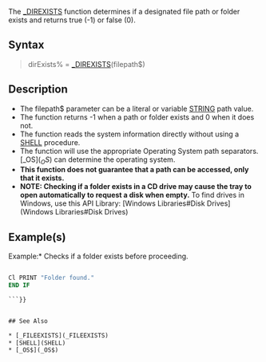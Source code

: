 The [_DIREXISTS](_DIREXISTS) function determines if a designated file path or folder exists and returns true (-1) or false (0).


## Syntax

>  dirExists% = [_DIREXISTS](_DIREXISTS)(filepath$)


## Description

* The filepath$ parameter can be a literal or variable [STRING](STRING) path value.
* The function returns -1 when a path or folder exists and 0 when it does not.
* The function reads the system information directly without using a [SHELL](SHELL) procedure.
* The function will use the appropriate Operating System path separators. [_OS$](_OS$) can determine the operating system.
* **This function does not guarantee that a path can be accessed, only that it exists.**
* **NOTE: Checking if a folder exists in a CD drive may cause the tray to open automatically to request a disk when empty.** To find drives in Windows, use this API Library: [Windows Libraries#Disk Drives](Windows Libraries#Disk Drives)


## Example(s)

Example:* Checks if a folder exists before proceeding.

```vb

Cl PRINT "Folder found."
END IF

```}}


## See Also

* [_FILEEXISTS](_FILEEXISTS)
* [SHELL](SHELL)
* [_OS$](_OS$)




